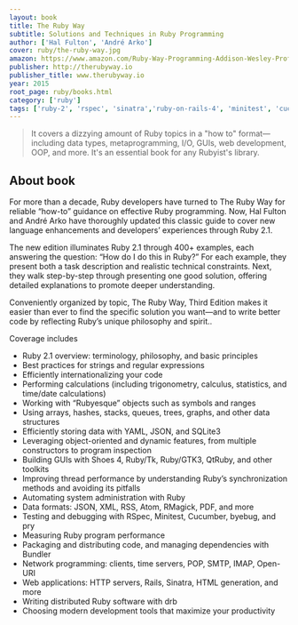 ```yaml
---
layout: book
title: The Ruby Way
subtitle: Solutions and Techniques in Ruby Programming
author: ['Hal Fulton', 'André Arko']
cover: ruby/the-ruby-way.jpg
amazon: https://www.amazon.com/Ruby-Way-Programming-Addison-Wesley-Professional-dp-0321714636/dp/0321714636/
publisher: http://therubyway.io
publisher_title: www.therubyway.io
year: 2015
root_page: ruby/books.html
category: ['ruby']
tags: ['ruby-2', 'rspec', 'sinatra','ruby-on-rails-4', 'minitest', 'cucumber', 'byebug', 'pry', 'drb']
---
```


>  It covers a dizzying amount of Ruby topics in a "how to" format—including data types, metaprogramming, I/O, GUIs, web development, OOP, and more. It's an essential book for any Rubyist's library.

## About book 

For more than a decade, Ruby developers have turned to The Ruby Way for reliable “how-to” guidance on effective Ruby programming. Now, Hal Fulton and André Arko have thoroughly updated this classic guide to cover new language enhancements and developers’ experiences through Ruby 2.1.

The new edition illuminates Ruby 2.1 through 400+ examples, each answering the question: “How do I do this in Ruby?” For each example, they present both a task description and realistic technical constraints. Next, they walk step-by-step through presenting one good solution, offering detailed explanations to promote deeper understanding.

Conveniently organized by topic, The Ruby Way, Third Edition makes it easier than ever to find the specific solution you want—and to write better code by reflecting Ruby’s unique philosophy and spirit..

Coverage includes

- Ruby 2.1 overview: terminology, philosophy, and basic principles
- Best practices for strings and regular expressions
- Efficiently internationalizing your code
- Performing calculations (including trigonometry, calculus, statistics, and time/date calculations)
- Working with “Rubyesque” objects such as symbols and ranges
- Using arrays, hashes, stacks, queues, trees, graphs, and other data structures
- Efficiently storing data with YAML, JSON, and SQLite3
- Leveraging object-oriented and dynamic features, from multiple constructors to program inspection
- Building GUIs with Shoes 4, Ruby/Tk, Ruby/GTK3, QtRuby, and other toolkits
- Improving thread performance by understanding Ruby’s synchronization methods and avoiding its pitfalls
- Automating system administration with Ruby
- Data formats: JSON, XML, RSS, Atom, RMagick, PDF, and more
- Testing and debugging with RSpec, Minitest, Cucumber, byebug, and pry
- Measuring Ruby program performance
- Packaging and distributing code, and managing dependencies with Bundler
- Network programming: clients, time servers, POP, SMTP, IMAP, Open-URI
- Web applications: HTTP servers, Rails, Sinatra, HTML generation, and more
- Writing distributed Ruby software with drb
- Choosing modern development tools that maximize your productivity
